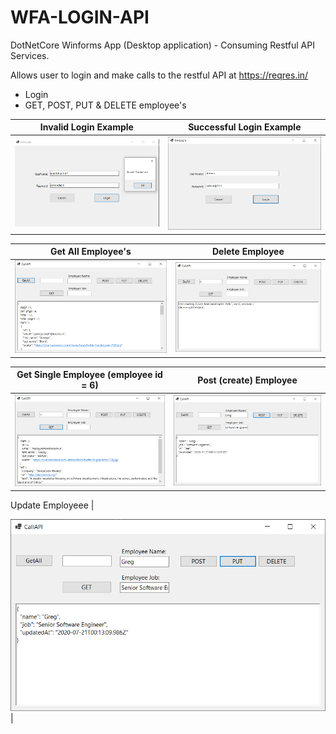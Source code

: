 # WFA-LOGIN-API
DotNetCore Winforms App (Desktop application) - Consuming Restful API Services. 

Allows user to login and make calls to the restful API at https://reqres.in/

- Login
- GET, POST, PUT & DELETE employee's




Invalid Login Example            |  Successful Login Example
:-------------------------:|:-------------------------:
![](invalidUser.png) |  ![](login.png)

Get All Employee's             |  Delete Employee
:-------------------------:|:-------------------------:
![](getall.png) |  ![](delete.png)

Get Single Employee  (employee id = 6)           |  Post (create) Employee
:-------------------------:|:-------------------------:
![](get1.png) |  ![](postjsondata.png)

Update Employeee            |  

![](put.png) |  

